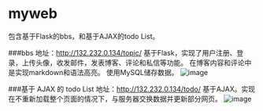# myweb
包含基于Flask的bbs，和基于AJAX的todo List。


###bbs
地址：http://132.232.0.134/topic/
基于Flask，实现了用户注册、登录，上传头像，收发邮件，发表博客、评论和私信等功能。
在博客内容和评论中是实现markdown和语法高亮。
使用MySQL储存数据。
![image](https://raw.githubusercontent.com/GreyBoyka/myweb/master/bbs.gif)



###基于 AJAX 的 todo List 
地址：http://132.232.0.134/todo/
基于AJAX。实现在不重新加载整个页面的情况下，与服务器交换数据并更新部分网页。
![image](https://raw.githubusercontent.com/GreyBoyka/myweb/master/todo.gif)



